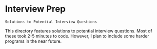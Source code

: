 # Interview Prep
 `Solutions to Potential Interview Questions`
 
 This directory features solutions to potential interview questions. Most of these took 2-5 minutes to code. However, I plan to include some harder programs in the near future.
